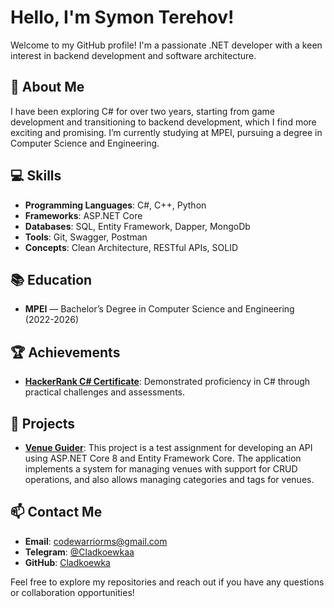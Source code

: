 # Hello, I'm Symon Terehov!

Welcome to my GitHub profile! I'm a passionate .NET developer with a keen interest in backend development and software architecture.

## 🚀 About Me

I have been exploring C# for over two years, starting from game development and transitioning to backend development, which I find more exciting and promising. I’m currently studying at MPEI, pursuing a degree in Computer Science and Engineering.

## 💻 Skills

- **Programming Languages**: C#, C++, Python
- **Frameworks**: ASP.NET Core
- **Databases**: SQL, Entity Framework, Dapper, MongoDb
- **Tools**: Git, Swagger, Postman
- **Concepts**: Clean Architecture, RESTful APIs, SOLID

## 📚 Education

- **MPEI** — Bachelor’s Degree in Computer Science and Engineering (2022-2026)

## 🏆 Achievements

- **[HackerRank C# Certificate](https://www.hackerrank.com/certificates/iframe/27be20591f7b)**: Demonstrated proficiency in C# through practical challenges and assessments.

## 📂 Projects

- **[Venue Guider](https://github.com/Cladkoewka/VenueGuider)**: This project is a test assignment for developing an API using ASP.NET Core 8 and Entity Framework Core. The application implements a system for managing venues with support for CRUD operations, and also allows managing categories and tags for venues.

## 📫 Contact Me

- **Email**: [codewarriorms@gmail.com](mailto:codewarriorms@gmail.com)
- **Telegram**: [@Cladkoewkaa](https://t.me/Cladkoewkaa)
- **GitHub**: [Cladkoewka](https://github.com/Cladkoewka)

Feel free to explore my repositories and reach out if you have any questions or collaboration opportunities!


